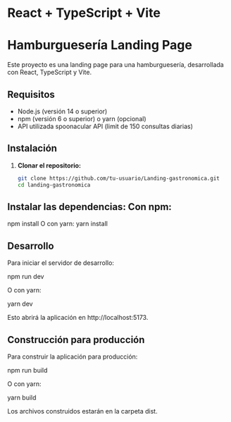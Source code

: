 # React + TypeScript + Vite
# Hamburguesería Landing Page

Este proyecto es una landing page para una hamburguesería, desarrollada con React, TypeScript y Vite.

## Requisitos

- Node.js (versión 14 o superior)
- npm (versión 6 o superior) o yarn (opcional)
- API utilizada spoonacular API (limit de 150 consultas diarias)

## Instalación

1. **Clonar el repositorio:**

   ```bash
   git clone https://github.com/tu-usuario/Landing-gastronomica.git
   cd landing-gastronomica

## Instalar las dependencias: Con npm:
npm install
O con yarn:
yarn install

## Desarrollo
Para iniciar el servidor de desarrollo:

npm run dev

O con yarn:

yarn dev

Esto abrirá la aplicación en http://localhost:5173.

## Construcción para producción
Para construir la aplicación para producción:

npm run build

O con yarn:

yarn build

Los archivos construidos estarán en la carpeta dist.

